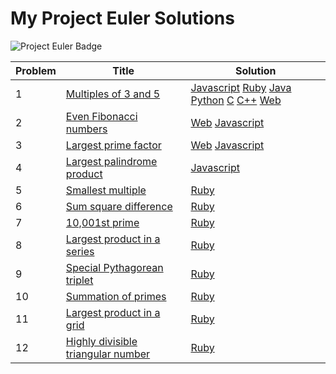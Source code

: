 # My Project Euler Solutions

![Project Euler Badge](https://projecteuler.net/profile/kamron.hays.png)

Problem|Title|Solution
-------|-----|--------
1|[Multiples of 3 and 5](https://projecteuler.net/problem=1)|[Javascript](src/001/001.js) [Ruby](src/001/001.rb) [Java](src/001/P001.java) [Python](src/001/001.py) [C](src/001/001.c) [C++](src/001/001.cpp) [Web](https://kamron-hays.github.io/Project-Euler-Solutions/src/001/index.html) 
2|[Even Fibonacci numbers](https://projecteuler.net/problem=2)|[Web](https://kamron-hays.github.io/Project-Euler-Solutions/src/002/index.html) [Javascript](src/002/002.js)
3|[Largest prime factor](https://projecteuler.net/problem=3)|[Web](https://kamron-hays.github.io/Project-Euler-Solutions/src/003/index.html) [Javascript](src/003/003.js)
4|[Largest palindrome product](https://projecteuler.net/problem=4)|[Javascript](src/004/004.js)
5|[Smallest multiple](https://projecteuler.net/problem=5)|[Ruby](src/005/005.rb)
6|[Sum square difference](https://projecteuler.net/problem=6)|[Ruby](src/006/006.rb)
7|[10,001st prime](https://projecteuler.net/problem=7)|[Ruby](src/007/007.rb)
8|[Largest product in a series](https://projecteuler.net/problem=8)|[Ruby](src/008/008.rb)
9|[Special Pythagorean triplet](https://projecteuler.net/problem=9)|[Ruby](src/009/009.rb)
10|[Summation of primes](https://projecteuler.net/problem=10)|[Ruby](src/010/010.rb)
11|[Largest product in a grid](https://projecteuler.net/problem=11)|[Ruby](src/011/011.rb)
12|[Highly divisible triangular number](https://projecteuler.net/problem=12)|[Ruby](src/012/012.rb)
